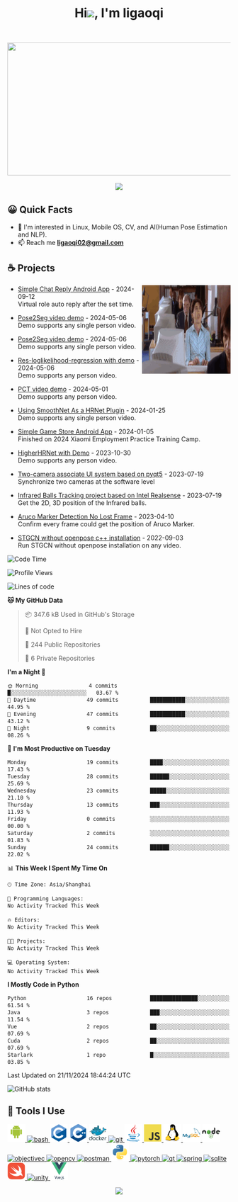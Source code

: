 <h1 align="center">Hi<img
src="https://github.com/blackcater/blackcater/raw/main/images/Hi.gif" height="32" />, I'm ligaoqi</h1>

<br />

<p align="center">
  <img alig src="https://socialify.git.ci/ligaoqi2/ligaoqi2/image?font=Rokkitt&name=1&owner=1&pattern=Floating%20Cogs&theme=Dark" width="700" height="300" />
</p>

<p align="center">
  <img alig src="https://github-profile-trophy.vercel.app/?username=ligaoqi2&theme=onedark&column=-1" />
</p>

## :grinning: Quick Facts

- :camera_flash: I'm interested in Linux, Mobile OS, CV, and AI(Human Pose Estimation and NLP).
- 📫 Reach me **ligaoqi02@gmail.com**

## :coffee: Projects

<a href="#"><img align="right" src="https://github.com/ligaoqi2/ligaoqi2/raw/main/readme.gif" width="200 " height="200" /></a>

- <a href='https://github.com/ligaoqi2/Simple-Chat-Auto-Reply-App-by-Java' target='_blank'>Simple Chat Reply Android App</a> - 2024-09-12
  <br/> Virtual role auto reply after the set time.

- <a href='https://github.com/ligaoqi2/Pose2Seg-single-person-video-demo' target='_blank'>Pose2Seg video demo</a> - 2024-05-06
  <br/> Demo supports any single person video.

- <a href='https://github.com/ligaoqi2/Pose2Seg-single-person-video-demo' target='_blank'>Pose2Seg video demo</a> - 2024-05-06
  <br/> Demo supports any single person video.

- <a href='https://github.com/ligaoqi2/res-loglikelihood-regression-with-COCO-video-demo' target='_blank'>Res-loglikelihood-regression with demo</a> - 2024-05-06
  <br/> Demo supports any person video.

- <a href='https://github.com/ligaoqi2/Human-Pose-as-Compositional-Tokens-with-Video-Demo' target='_blank'>PCT video demo</a> - 2024-05-01
  <br/> Demo supports any person video.

- <a href='https://github.com/ligaoqi2/Using-SmoothNet-As-a-HRNet-Plugin' target='_blank'>Using SmoothNet As a HRNet Plugin</a> - 2024-01-25
  <br/> Demo supports any single person video.
  
- <a href='https://github.com/ligaoqi2/Simple-Game-Store-App-by-Android' target='_blank'>Simple Game Store Android App</a> - 2024-01-05
  <br/> Finished on 2024 Xiaomi Employment Practice Training Camp.

- <a href='https://github.com/ligaoqi2/HigherHRNet-With-Demo' target='_blank'>HigherHRNet with Demo</a> - 2023-10-30
  <br/> Demo supports any person video.
  
- <a href='https://github.com/ligaoqi2/Two_Camera_Record_Associate-UI' target='_blank'>Two-camera associate UI system based on pyqt5</a> - 2023-07-19
  <br/> Synchronize two cameras at the software level
  
- <a href='https://github.com/ligaoqi2/Realsense_Infrared_Ball_Tracking' target='_blank'>Infrared Balls Tracking project based on Intel Realsense</a> - 2023-07-19
  <br/> Get the 2D, 3D position of the Infrared balls.

- <a href='https://github.com/ligaoqi2/Aruco_Marker_Detection_No_Lost_Frame' target='_blank'>Aruco Marker Detection No Lost Frame</a> - 2023-04-10
  <br/> Confirm every frame could get the position of Aruco Marker.

- <a href='https://github.com/ligaoqi2/STGCN_without_Openpose_Installation' target='_blank'>STGCN without openpose c++ installation</a> - 2022-09-03
  <br/> Run STGCN without openpose installation on any video.
  
<!---
ligaoqi2/ligaoqi2 is a ✨ special ✨ repository because its `README.md` (this file) appears on your GitHub profile.
You can click the Preview link to take a look at your changes.
--->

<!--START_SECTION:waka-->
![Code Time](http://img.shields.io/badge/Code%20Time-0%20secs-blue)

![Profile Views](http://img.shields.io/badge/Profile%20Views-156-blue)

![Lines of code](https://img.shields.io/badge/From%20Hello%20World%20I%27ve%20Written-225.1%20thousand%20lines%20of%20code-blue)

**🐱 My GitHub Data** 

> 📦 347.6 kB Used in GitHub's Storage 
 > 
> 🚫 Not Opted to Hire
 > 
> 📜 244 Public Repositories 
 > 
> 🔑 6 Private Repositories 
 > 
**I'm a Night 🦉** 

```text
🌞 Morning                4 commits           █░░░░░░░░░░░░░░░░░░░░░░░░   03.67 % 
🌆 Daytime                49 commits          ███████████░░░░░░░░░░░░░░   44.95 % 
🌃 Evening                47 commits          ███████████░░░░░░░░░░░░░░   43.12 % 
🌙 Night                  9 commits           ██░░░░░░░░░░░░░░░░░░░░░░░   08.26 % 
```
📅 **I'm Most Productive on Tuesday** 

```text
Monday                   19 commits          ████░░░░░░░░░░░░░░░░░░░░░   17.43 % 
Tuesday                  28 commits          ██████░░░░░░░░░░░░░░░░░░░   25.69 % 
Wednesday                23 commits          █████░░░░░░░░░░░░░░░░░░░░   21.10 % 
Thursday                 13 commits          ███░░░░░░░░░░░░░░░░░░░░░░   11.93 % 
Friday                   0 commits           ░░░░░░░░░░░░░░░░░░░░░░░░░   00.00 % 
Saturday                 2 commits           ░░░░░░░░░░░░░░░░░░░░░░░░░   01.83 % 
Sunday                   24 commits          ██████░░░░░░░░░░░░░░░░░░░   22.02 % 
```


📊 **This Week I Spent My Time On** 

```text
🕑︎ Time Zone: Asia/Shanghai

💬 Programming Languages: 
No Activity Tracked This Week

🔥 Editors: 
No Activity Tracked This Week

🐱‍💻 Projects: 
No Activity Tracked This Week

💻 Operating System: 
No Activity Tracked This Week
```

**I Mostly Code in Python** 

```text
Python                   16 repos            ███████████████░░░░░░░░░░   61.54 % 
Java                     3 repos             ███░░░░░░░░░░░░░░░░░░░░░░   11.54 % 
Vue                      2 repos             ██░░░░░░░░░░░░░░░░░░░░░░░   07.69 % 
Cuda                     2 repos             ██░░░░░░░░░░░░░░░░░░░░░░░   07.69 % 
Starlark                 1 repo              █░░░░░░░░░░░░░░░░░░░░░░░░   03.85 % 
```




 Last Updated on 21/11/2024 18:44:24 UTC
<!--END_SECTION:waka-->

![GitHub stats](https://github-readme-stats.vercel.app/api?username=ligaoqi2&show_icons=true&theme=transparent)

## :hammer: Tools I Use
<p align="left"> <a href="https://developer.android.com" target="_blank" rel="noreferrer"> <img src="https://raw.githubusercontent.com/devicons/devicon/master/icons/android/android-original-wordmark.svg" alt="android" width="40" height="40"/> </a> <a href="https://www.gnu.org/software/bash/" target="_blank" rel="noreferrer"> <img src="https://www.vectorlogo.zone/logos/gnu_bash/gnu_bash-icon.svg" alt="bash" width="40" height="40"/> </a> <a href="https://www.cprogramming.com/" target="_blank" rel="noreferrer"> <img src="https://raw.githubusercontent.com/devicons/devicon/master/icons/c/c-original.svg" alt="c" width="40" height="40"/> </a> <a href="https://www.w3schools.com/cpp/" target="_blank" rel="noreferrer"> <img src="https://raw.githubusercontent.com/devicons/devicon/master/icons/cplusplus/cplusplus-original.svg" alt="cplusplus" width="40" height="40"/> </a> <a href="https://www.docker.com/" target="_blank" rel="noreferrer"> <img src="https://raw.githubusercontent.com/devicons/devicon/master/icons/docker/docker-original-wordmark.svg" alt="docker" width="40" height="40"/> </a> <a href="https://git-scm.com/" target="_blank" rel="noreferrer"> <img src="https://www.vectorlogo.zone/logos/git-scm/git-scm-icon.svg" alt="git" width="40" height="40"/> </a> <a href="https://www.java.com" target="_blank" rel="noreferrer"> <img src="https://raw.githubusercontent.com/devicons/devicon/master/icons/java/java-original.svg" alt="java" width="40" height="40"/> </a> <a href="https://developer.mozilla.org/en-US/docs/Web/JavaScript" target="_blank" rel="noreferrer"> <img src="https://raw.githubusercontent.com/devicons/devicon/master/icons/javascript/javascript-original.svg" alt="javascript" width="40" height="40"/> </a> <a href="https://www.linux.org/" target="_blank" rel="noreferrer"> <img src="https://raw.githubusercontent.com/devicons/devicon/master/icons/linux/linux-original.svg" alt="linux" width="40" height="40"/> </a> <a href="https://www.mysql.com/" target="_blank" rel="noreferrer"> <img src="https://raw.githubusercontent.com/devicons/devicon/master/icons/mysql/mysql-original-wordmark.svg" alt="mysql" width="40" height="40"/> </a> <a href="https://nodejs.org" target="_blank" rel="noreferrer"> <img src="https://raw.githubusercontent.com/devicons/devicon/master/icons/nodejs/nodejs-original-wordmark.svg" alt="nodejs" width="40" height="40"/> </a> <a href="https://developer.apple.com/library/archive/documentation/Cocoa/Conceptual/ProgrammingWithObjectiveC/Introduction/Introduction.html" target="_blank" rel="noreferrer"> <img src="https://www.vectorlogo.zone/logos/apple_objectivec/apple_objectivec-icon.svg" alt="objectivec" width="40" height="40"/> </a> <a href="https://opencv.org/" target="_blank" rel="noreferrer"> <img src="https://www.vectorlogo.zone/logos/opencv/opencv-icon.svg" alt="opencv" width="40" height="40"/> </a> <a href="https://postman.com" target="_blank" rel="noreferrer"> <img src="https://www.vectorlogo.zone/logos/getpostman/getpostman-icon.svg" alt="postman" width="40" height="40"/> </a> <a href="https://www.python.org" target="_blank" rel="noreferrer"> <img src="https://raw.githubusercontent.com/devicons/devicon/master/icons/python/python-original.svg" alt="python" width="40" height="40"/> </a> <a href="https://pytorch.org/" target="_blank" rel="noreferrer"> <img src="https://www.vectorlogo.zone/logos/pytorch/pytorch-icon.svg" alt="pytorch" width="40" height="40"/> </a> <a href="https://www.qt.io/" target="_blank" rel="noreferrer"> <img src="https://upload.wikimedia.org/wikipedia/commons/0/0b/Qt_logo_2016.svg" alt="qt" width="40" height="40"/> </a> <a href="https://spring.io/" target="_blank" rel="noreferrer"> <img src="https://www.vectorlogo.zone/logos/springio/springio-icon.svg" alt="spring" width="40" height="40"/> </a> <a href="https://www.sqlite.org/" target="_blank" rel="noreferrer"> <img src="https://www.vectorlogo.zone/logos/sqlite/sqlite-icon.svg" alt="sqlite" width="40" height="40"/> </a> <a href="https://developer.apple.com/swift/" target="_blank" rel="noreferrer"> <img src="https://raw.githubusercontent.com/devicons/devicon/master/icons/swift/swift-original.svg" alt="swift" width="40" height="40"/> </a> <a href="https://unity.com/" target="_blank" rel="noreferrer"> <img src="https://www.vectorlogo.zone/logos/unity3d/unity3d-icon.svg" alt="unity" width="40" height="40"/> </a> <a href="https://vuejs.org/" target="_blank" rel="noreferrer"> <img src="https://raw.githubusercontent.com/devicons/devicon/master/icons/vuejs/vuejs-original-wordmark.svg" alt="vuejs" width="40" height="40"/> </a> </p>

<p align="center">
  <img src="https://capsule-render.vercel.app/api?type=waving&height=80&color=gradient&reversal=true&section=footer"/>
</p>
